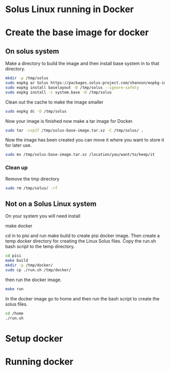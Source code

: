 # Solus Linux running in Docker

# Create the base image for docker

## On solus system

Make a directory to build the image and then install base system in to that directory.

```bash
mkdir -p /tmp/solus
sudo eopkg ar Solus https://packages.solus-project.com/shannon/eopkg-index.xml.xz -D /tmp/solus
sudo eopkg install baselayout -D /tmp/solus --ignore-safety
sudo eopkg install -c system.base -D /tmp/solus
```

Clean out the cache to make the image smaller

```bash
sudo eopkg dc -D /tmp/solus
```

Now your image is finished now make a tar image for Docker.

```bash
sudo tar -cvpJf /tmp/solus-base-image.tar.xz -C /tmp/solus/ .
```

Now the image has been created you can move it where you want to store it for later use.

```bash
sudo mv /tmp/solus-base-image.tar.xz /location/you/want/to/keep/it
```

### Clean up 

Remove the tmp directory

```bash
sudo rm /tmp/solus/ -rf
```


## Not on a Solus Linux system
On your system you will need install

make
docker

cd in to pisi and run make build to create pisi docker image.
Then create a temp docker directory for creating the Linux Solus files.
Copy the run.sh bash script to the temp directory.

```bash
cd pisi
make build
mkdir -p /tmp/docker/
sudo cp ./run.sh /tmp/docker/
```

then run the docker image.
```bash
make run
```
In the docker image go to home and then run the bash script to create the solus files.
```bash
cd /home
./run.sh
```

# Setup docker 

# Running docker 
